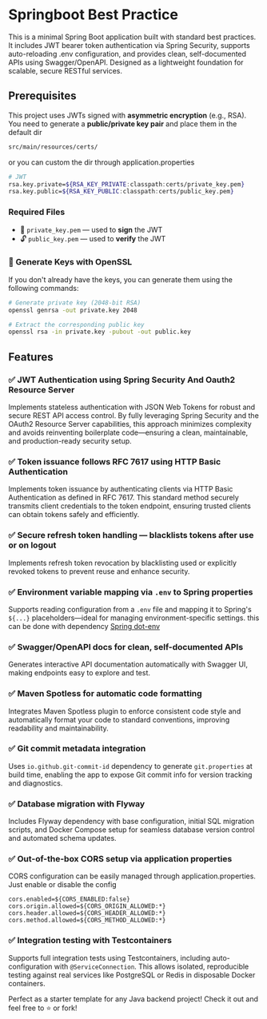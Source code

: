 # Springboot Best Practice

This is a minimal Spring Boot application built with standard best practices. It includes JWT bearer token authentication via Spring Security, supports auto-reloading .env configuration, and provides clean, self-documented APIs using Swagger/OpenAPI. Designed as a lightweight foundation for scalable, secure RESTful services.

## Prerequisites

This project uses JWTs signed with **asymmetric encryption** (e.g., RSA).  
You need to generate a **public/private key pair** and place them in the default dir

```bash
src/main/resources/certs/
```

or you can custom the dir through application.properties

```bash
# JWT
rsa.key.private=${RSA_KEY_PRIVATE:classpath:certs/private_key.pem}
rsa.key.public=${RSA_KEY_PUBLIC:classpath:certs/public_key.pem}
```

### Required Files

- 🔐 `private_key.pem` — used to **sign** the JWT
- 🔓 `public_key.pem` — used to **verify** the JWT

### 🔧 Generate Keys with OpenSSL

If you don't already have the keys, you can generate them using the following commands:

```bash
# Generate private key (2048-bit RSA)
openssl genrsa -out private.key 2048

# Extract the corresponding public key
openssl rsa -in private.key -pubout -out public.key
```

## Features

### ✅ JWT Authentication using Spring Security And Oauth2 Resource Server

Implements stateless authentication with JSON Web Tokens for robust and secure REST API access control. By fully leveraging Spring Security and the OAuth2 Resource Server capabilities, this approach minimizes complexity and avoids reinventing boilerplate code—ensuring a clean, maintainable, and production-ready security setup.

### ✅ Token issuance follows RFC 7617 using HTTP Basic Authentication

Implements token issuance by authenticating clients via HTTP Basic Authentication as defined in RFC 7617. This standard method securely transmits client credentials to the token endpoint, ensuring trusted clients can obtain tokens safely and efficiently.

### ✅ Secure refresh token handling — blacklists tokens after use or on logout  

Implements refresh token revocation by blacklisting used or explicitly revoked tokens to prevent reuse and enhance security.

### ✅ Environment variable mapping via `.env` to Spring properties  

Supports reading configuration from a `.env` file and mapping it to Spring's `${...}` placeholders—ideal for managing environment-specific settings. this can be done with dependency [Spring dot-env](https://github.com/paulschwarz/spring-dotenv)

### ✅ Swagger/OpenAPI docs for clean, self-documented APIs  

Generates interactive API documentation automatically with Swagger UI, making endpoints easy to explore and test.

### ✅ Maven Spotless for automatic code formatting  

Integrates Maven Spotless plugin to enforce consistent code style and automatically format your code to standard conventions, improving readability and maintainability.

### ✅ Git commit metadata integration  

Uses `io.github.git-commit-id` dependency to generate `git.properties` at build time, enabling the app to expose Git commit info for version tracking and diagnostics.

### ✅ Database migration with Flyway  

Includes Flyway dependency with base configuration, initial SQL migration scripts, and Docker Compose setup for seamless database version control and automated schema updates.

### ✅ Out-of-the-box CORS setup via application properties     

CORS configuration can be easily managed through application.properties. Just enable or disable the config

```
cors.enabled=${CORS_ENABLED:false}
cors.origin.allowed=${CORS_ORIGIN_ALLOWED:*}
cors.header.allowed=${CORS_HEADER_ALLOWED:*}
cors.method.allowed=${CORS_METHOD_ALLOWED:*}

```

### ✅ Integration testing with Testcontainers  

Supports full integration tests using Testcontainers, including auto-configuration with `@ServiceConnection`. This allows isolated, reproducible testing against real services like PostgreSQL or Redis in disposable Docker containers.

Perfect as a starter template for any Java backend project!
Check it out and feel free to ⭐ or fork!